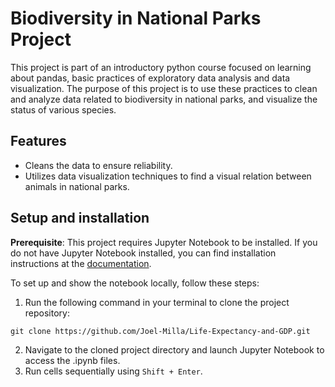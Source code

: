 # Biodiversity in National Parks Project

This project is part of an introductory python course focused on learning about pandas, basic practices of exploratory data analysis and data visualization. The purpose of this project is to use these practices to clean and analyze data related to biodiversity in national parks, and visualize the status of various species.

## Features

- Cleans the data to ensure reliability.
- Utilizes data visualization techniques to find a visual relation between animals in national parks.

## Setup and installation
**Prerequisite**: This project requires Jupyter Notebook to be installed. If you do not have Jupyter Notebook installed, you can find installation instructions at the [documentation](https://jupyter.org).

To set up and show the notebook locally, follow these steps:
1. Run the following command in your terminal to clone the project repository:
```shell
git clone https://github.com/Joel-Milla/Life-Expectancy-and-GDP.git
```
2. Navigate to the cloned project directory and launch Jupyter Notebook to access the .ipynb files.
3. Run cells sequentially using `Shift + Enter`.

